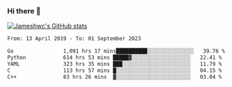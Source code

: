 ### Hi there 👋

[![Jameshwc's GitHub stats](https://github-readme-stats.vercel.app/api?username=jameshwc)](https://github.com/anuraghazra/github-readme-stats)

<!--START_SECTION:waka-->

```txt
From: 13 April 2019 - To: 01 September 2023

Go                1,091 hrs 17 mins██████████░░░░░░░░░░░░░░░   39.76 %
Python            614 hrs 53 mins █████▓░░░░░░░░░░░░░░░░░░░   22.41 %
YAML              323 hrs 35 mins ███░░░░░░░░░░░░░░░░░░░░░░   11.79 %
C                 113 hrs 57 mins █░░░░░░░░░░░░░░░░░░░░░░░░   04.15 %
C++               83 hrs 26 mins  ▓░░░░░░░░░░░░░░░░░░░░░░░░   03.04 %
```

<!--END_SECTION:waka-->